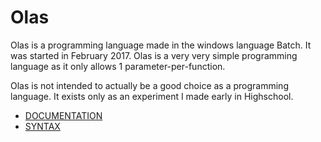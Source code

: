 # Olas
Olas is a programming language made in the windows language Batch. It was started in February 2017. Olas is a very very simple programming language as it only allows 1 parameter-per-function.

Olas is not intended to actually be a good choice as a programming language. It exists only as an experiment I made early in Highschool.

* [DOCUMENTATION](https://github.com/nTh0rn/Olas/wiki/Documentation)
* [SYNTAX](https://github.com/NikTee/nTh0rn/wiki/Syntax)
